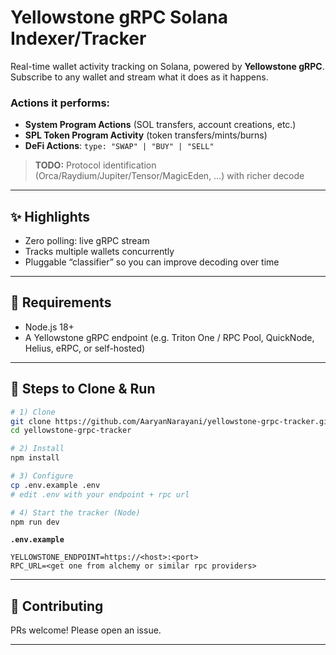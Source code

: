 # Yellowstone gRPC Solana Indexer/Tracker

Real-time wallet activity tracking on Solana, powered by **Yellowstone gRPC**.
Subscribe to any wallet and stream what it does as it happens.

### Actions it performs:

* **System Program Actions** (SOL transfers, account creations, etc.)
* **SPL Token Program Activity** (token transfers/mints/burns)
* **DeFi Actions**: `type: "SWAP" | "BUY" | "SELL"`

> **TODO:** Protocol identification (Orca/Raydium/Jupiter/Tensor/MagicEden, …) with richer decode

---

## ✨ Highlights

* Zero polling: live gRPC stream
* Tracks multiple wallets concurrently
* Pluggable “classifier” so you can improve decoding over time

---

## 🧰 Requirements

* Node.js 18+
* A Yellowstone gRPC endpoint (e.g. Triton One / RPC Pool, QuickNode, Helius, eRPC, or self-hosted)

---

## 🚀 Steps to Clone & Run

```bash
# 1) Clone
git clone https://github.com/AaryanNarayani/yellowstone-grpc-tracker.git
cd yellowstone-grpc-tracker

# 2) Install
npm install

# 3) Configure
cp .env.example .env
# edit .env with your endpoint + rpc url

# 4) Start the tracker (Node)
npm run dev
```

**`.env.example`**

```
YELLOWSTONE_ENDPOINT=https://<host>:<port>
RPC_URL=<get one from alchemy or similar rpc providers>
```

---

## 🤝 Contributing

PRs welcome! Please open an issue.

---